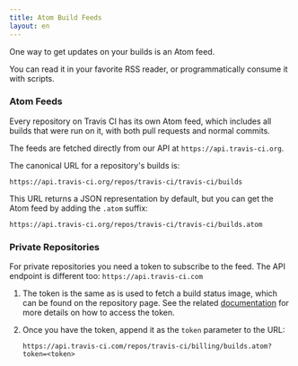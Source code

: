 ```yaml
---
title: Atom Build Feeds
layout: en
---
```


One way to get updates on your builds is an Atom feed.

You can read it in your favorite RSS reader, or programmatically consume it
with scripts.

### Atom Feeds

Every repository on Travis CI has its own Atom feed, which includes all builds that were run on it, with both pull requests and normal commits.

The feeds are fetched directly from our API at `https://api.travis-ci.org`.

The canonical URL for a repository's builds is:

```
https://api.travis-ci.org/repos/travis-ci/travis-ci/builds
```

This URL returns a JSON representation by default, but you can get the Atom feed by adding the `.atom` suffix:

```
https://api.travis-ci.org/repos/travis-ci/travis-ci/builds.atom
```

### Private Repositories

For private repositories you need a token to subscribe to
the feed. The API endpoint is different too: `https://api.travis-ci.com`

1. The token is the same as is used to fetch a build status image, which can be
   found on the repository page. See the related
   [documentation](/user/cc-menu/#using-the-cc-feed-with-repositories)
   for more details on how to access the token.

2. Once you have the token, append it as the `token` parameter to the URL:

   ```
   https://api.travis-ci.com/repos/travis-ci/billing/builds.atom?token=<token>
   ```
